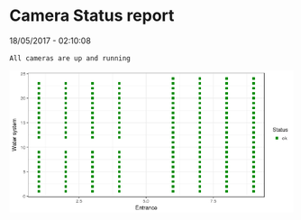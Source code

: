 Camera Status report
================
18/05/2017 - 02:10:08

    All cameras are up and running

![](camreport_files/figure-markdown_github/unnamed-chunk-2-1.png)
